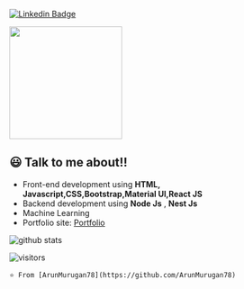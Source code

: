 
[![Linkedin Badge](https://img.shields.io/badge/-Arun_Murugan-blue?style=flat-square&logo=Linkedin&logoColor=white&link=https://www.linkedin.com/in/ArunMurugan78/)](https://www.linkedin.com/in/arun-murugan-50885717a/) 

<img align='center' src='https://user-images.githubusercontent.com/5713670/87202985-820dcb80-c2b6-11ea-9f56-7ec461c497c3.gif' width='200"'>

## 😃 Talk to me about!!

- Front-end development using **HTML, Javascript,CSS,Bootstrap,Material UI,React JS**
- Backend development using **Node Js** , **Nest Js**
- Machine Learning
- Portfolio site: [Portfolio](arunmurugan.me)

![github stats](https://github-readme-stats.vercel.app/api?username=ArunMurugan78&show_icons=true)

![visitors](https://visitor-badge.glitch.me/badge?page_id=ArunMurugan78.ArunMurugan78)

```⭐️ From [ArunMurugan78](https://github.com/ArunMurugan78)```
